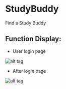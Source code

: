 # StudyBuddy
Find a Study Buddy
## Function Display:
* User login page
>
![alt tag](https://github.com/tingyuyang/WebProject_StudyBuddy/blob/master/Screenshot%20(164).png)

* After login page
>
![alt tag](https://github.com/tingyuyang/WebProject_StudyBuddy/blob/master/Screenshot%20(165).png)
